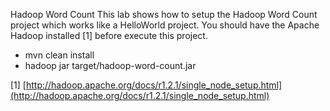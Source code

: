 Hadoop Word Count
This lab shows how to setup the Hadoop Word Count project which works like a HelloWorld project. 
You should have the Apache Hadoop installed [1] before execute this project.

* mvn clean install
* hadoop jar target/hadoop-word-count.jar <inputDirectory> <outputDirectory>

[1] [http://hadoop.apache.org/docs/r1.2.1/single_node_setup.html](http://hadoop.apache.org/docs/r1.2.1/single_node_setup.html)
